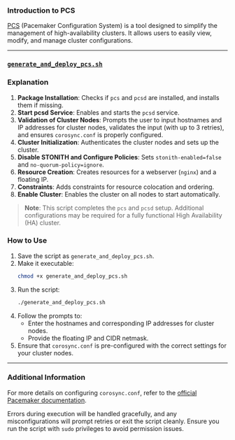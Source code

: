 ### Introduction to PCS

[PCS](https://packages.debian.org/buster/pcs) (Pacemaker Configuration System) is a tool designed to simplify the management of high-availability clusters. It allows users to easily view, modify, and manage cluster configurations.

---
### [`generate_and_deploy_pcs.sh`](https://github.com/universalbit-dev/HArmadillium/blob/main/pcs/generate_and_deploy_pcs.sh)

### Explanation
1. **Package Installation**: Checks if `pcs` and `pcsd` are installed, and installs them if missing.
2. **Start pcsd Service**: Enables and starts the `pcsd` service.
3. **Validation of Cluster Nodes**: Prompts the user to input hostnames and IP addresses for cluster nodes, validates the input (with up to 3 retries), and ensures `corosync.conf` is properly configured.
4. **Cluster Initialization**: Authenticates the cluster nodes and sets up the cluster.
5. **Disable STONITH and Configure Policies**: Sets `stonith-enabled=false` and `no-quorum-policy=ignore`.
6. **Resource Creation**: Creates resources for a webserver (`nginx`) and a floating IP.
7. **Constraints**: Adds constraints for resource colocation and ordering.
8. **Enable Cluster**: Enables the cluster on all nodes to start automatically.

> **Note**: This script completes the `pcs` and `pcsd` setup. Additional configurations may be required for a fully functional High Availability (HA) cluster.

### How to Use
1. Save the script as `generate_and_deploy_pcs.sh`.
2. Make it executable:
   ```bash
   chmod +x generate_and_deploy_pcs.sh
   ```
3. Run the script:
   ```bash
   ./generate_and_deploy_pcs.sh
   ```
4. Follow the prompts to:
   - Enter the hostnames and corresponding IP addresses for cluster nodes.
   - Provide the floating IP and CIDR netmask.
5. Ensure that `corosync.conf` is pre-configured with the correct settings for your cluster nodes.

---

### Additional Information
For more details on configuring `corosync.conf`, refer to the [official Pacemaker documentation](https://clusterlabs.org/pacemaker/doc/).

Errors during execution will be handled gracefully, and any misconfigurations will prompt retries or exit the script cleanly. Ensure you run the script with `sudo` privileges to avoid permission issues.

